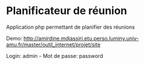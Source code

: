 # Planificateur de réunion
Application php permettant de planifier des réunions

Demo: http://amirdine.mdjassiri.etu.perso.luminy.univ-amu.fr/master/outil_internet/projet/site

Login: admin - Mot de passe: password

